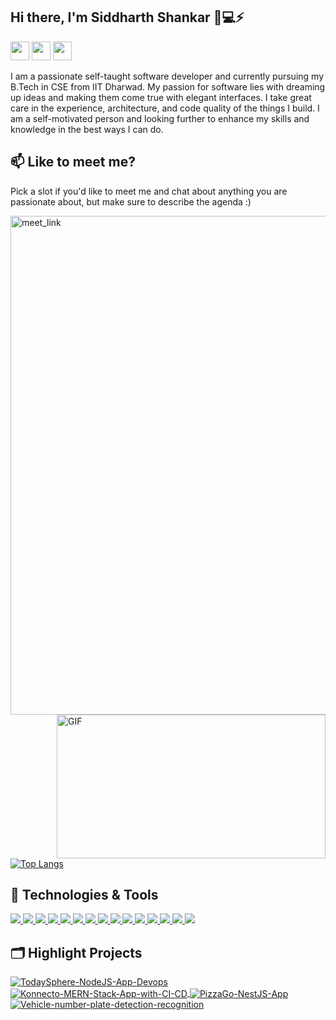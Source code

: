 ## Hi there, I'm Siddharth Shankar 👋💻⚡
<!--
[![website](https://img.shields.io/badge/Website-46a2f1.svg?&style=flat-square&logo=Google-Chrome&logoColor=white&link=https://github.com/sid-shnkar/)](https://siddharthshankar.netlify.app) -->
<!-- ![](https://visitor-badge.glitch.me/badge?page_id=sid-shnkar.sid-shnkar) -->


[<img height="30" src="https://img.shields.io/badge/Portfolio-orange.svg?&style=for-the-badge&logo=netlify&logoColor=white" />][portfolio]
[<img height="30" src="https://img.shields.io/badge/linkedin-blue.svg?&style=for-the-badge&logo=linkedin&logoColor=white" />][linkedin]
[<img height="30" src="https://img.shields.io/badge/medium-gr.svg?&style=for-the-badge&logo=medium&logoColor=white" />][medium]

I am a passionate self-taught software developer and currently pursuing my B.Tech in CSE from IIT Dharwad. My passion for software lies with dreaming up ideas and making them come true with elegant interfaces. I take great care in the experience, architecture, and code quality of the things I build. I am a self-motivated person and looking further to enhance my skills and knowledge in the best ways I can do.

## 📫 Like to meet me?

Pick a slot if you'd like to meet me and chat about anything you are passionate about, but make sure to describe the agenda :)

<a href="https://calendly.com/sidshnkar/30min" target="_blank"><img width="798" alt="meet_link" src="https://user-images.githubusercontent.com/15426564/144297439-f530f383-e73e-41e0-9914-a9b7d3f432e5.png"></a>
<a href="https://github.com/abhisheknaiidu/abhisheknaiidu/blob/master/code.gif">
<img align="right" alt="GIF" src="https://github.com/abhisheknaiidu/abhisheknaiidu/blob/master/code.gif?raw=true" width="430" height="230" />
</a>

[![Top Langs](https://github-readme-stats-sigma-five.vercel.app/api/top-langs/?username=sid-shnkar&layout=compact&langs_count=8)](https://github.com/sid-shnkar/sid-shnkar)

## 🔧 Technologies & Tools


<p align="left">  
<a href="https://github.com/sid-shnkar">
 <img  src="https://readme-components.vercel.app/api?component=logo&fill=black&logo=react&animation=spin&svgfill=15d8fe">  
</a>
<a href="https://github.com/sid-shnkar">
<img  src="https://readme-components.vercel.app/api?component=logo&fill=black&logo=node.js&svgfill=2d79c7">
</a>
<a href="https://github.com/sid-shnkar">
<img  src="https://readme-components.vercel.app/api?component=logo&fill=black&logo=mongodb&svgfill=8ed5fa">
</a>
<a href="https://github.com/sid-shnkar">
 <img  src="https://readme-components.vercel.app/api?component=logo&fill=black&logo=typescript&svgfill=659b60">
</a>
<a href="https://github.com/sid-shnkar">
<img  src="https://readme-components.vercel.app/api?component=logo&fill=black&logo=javascript&svgfill=df5c43">  
</a>
<a href="https://github.com/sid-shnkar">
<img  src="https://readme-components.vercel.app/api?component=logo&fill=black&logo=CSS3&svgfill=cd6799">
</a>
<a href="https://github.com/sid-shnkar">
<img  src="https://readme-components.vercel.app/api?component=logo&fill=black&logo=HTML5&svgfill=f6df1c">
</a>
<a href="https://github.com/sid-shnkar">
<img  src="https://readme-components.vercel.app/api?component=logo&fill=black&logo=mysql&svgfill=028dd1">
</a>
<a href="https://github.com/sid-shnkar">
<img  src="https://readme-components.vercel.app/api?component=logo&fill=black&logo=c&svgfill=028dd1">
</a>
<a href="https://github.com/sid-shnkar">
<img  src="https://readme-components.vercel.app/api?component=logo&fill=black&logo=cplusplus&svgfill=028dd1">
</a>
<a href="https://github.com/sid-shnkar">
<img  src="https://readme-components.vercel.app/api?component=logo&fill=black&logo=python&svgfill=028dd1">
</a>
<a href="https://github.com/sid-shnkar">
<img  src="https://readme-components.vercel.app/api?component=logo&fill=black&logo=java&svgfill=028dd1">
</a>
<a href="https://github.com/sid-shnkar">
<img  src="https://readme-components.vercel.app/api?component=logo&fill=black&logo=linux&svgfill=028dd1">
</a>
<a href="https://github.com/sid-shnkar">
<img  src="https://readme-components.vercel.app/api?component=logo&fill=black&logo=git&svgfill=028dd1">
</a>
<a href="https://github.com/sid-shnkar">
<img  src="https://readme-components.vercel.app/api?component=logo&fill=black&logo=github">
</a>
</p>

## 🗂️ Highlight Projects
<a href="https://github.com/sid-shnkar/TodaySphere-NodeJS-App-Devops">
  <img align="center" src="https://github-readme-stats-sigma-five.vercel.app/api/pin/?username=sid-shnkar&repo=TodaySphere-NodeJS-App-Devops&show_icons=true&line_height=27&title_color=6aa6f8&text_color=8a919a&icon_color=6aa6f8&bg_color=22272e" alt="TodaySphere-NodeJS-App-Devops" />
</a>

<a href="https://github.com/sid-shnkar/Konnecto-MERN-Stack-App-with-CI-CD">
  <img align="center" src="https://github-readme-stats-sigma-five.vercel.app/api/pin/?username=sid-shnkar&repo=Konnecto-MERN-Stack-App-with-CI-CD&show_icons=true&line_height=27&title_color=6aa6f8&text_color=8a919a&icon_color=6aa6f8&bg_color=22272e" alt="Konnecto-MERN-Stack-App-with-CI-CD" />
</a>

<a href="https://github.com/sid-shnkar/PizzaGo-NestJS-App">
  <img align="center" src="https://github-readme-stats-sigma-five.vercel.app/api/pin/?username=sid-shnkar&repo=PizzaGo-NestJS-App&show_icons=true&line_height=27&title_color=6aa6f8&text_color=8a919a&icon_color=6aa6f8&bg_color=22272e" alt="PizzaGo-NestJS-App" />
</a>

<a href="https://github.com/sid-shnkar/Vehicle-number-plate-detection-recognition">
  <img align="center" src="https://github-readme-stats-sigma-five.vercel.app/api/pin/?username=sid-shnkar&repo=Vehicle-number-plate-detection-recognition&show_icons=true&line_height=27&title_color=6aa6f8&text_color=8a919a&icon_color=6aa6f8&bg_color=22272e" alt="Vehicle-number-plate-detection-recognition" />
</a>

[portfolio]: https://siddharthshankar.netlify.app/
[linkedin]: https://www.linkedin.com/in/siddharth-shankar-9b3749220/
[medium]: https://medium.com/@sidshnkar

<!--
**sid-shnkar/sid-shnkar** is a ✨ _special_ ✨ repository because its `README.md` (this file) appears on your GitHub profile.

Here are some ideas to get you started:

- 🔭 I’m currently working on ...
- 🌱 I’m currently learning ...
- 👯 I’m looking to collaborate on ...
- 🤔 I’m looking for help with ...
- 💬 Ask me about ...
- 📫 How to reach me: ...
- 😄 Pronouns: ...
- ⚡ Fun fact: ...
-->
